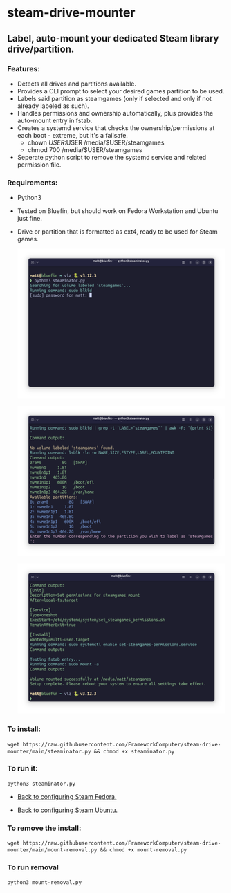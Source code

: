 # steam-drive-mounter

## Label, auto-mount your dedicated Steam library drive/partition.

### Features:
- Detects all drives and partitions available.
- Provides a CLI prompt to select your desired games partition to be used.
- Labels said partition as steamgames (only if selected and only if not already labeled as such).
- Handles permissions and ownership automatically, plus provides the auto-mount entry in fstab.
- Creates a systemd service that checks the ownership/permissions at each boot - extreme, but it's a failsafe.
  - chown $USER:$USER /media/$USER/steamgames
  - chmod 700 /media/$USER/steamgames
- Seperate python script to remove the systemd service and related permission file.


### Requirements:
- Python3
- Tested on Bluefin, but should work on Fedora Workstation and Ubuntu just fine.
- Drive or partition that is formatted as ext4, ready to be used for Steam games.

  ![Step-1](https://raw.githubusercontent.com/FrameworkComputer/steam-drive-mounter/main/1.png)

  ![Step-2](https://raw.githubusercontent.com/FrameworkComputer/steam-drive-mounter/main/2.png)

  ![Step-3](https://raw.githubusercontent.com/FrameworkComputer/steam-drive-mounter/main/3.png)

### To install:
~~~
wget https://raw.githubusercontent.com/FrameworkComputer/steam-drive-mounter/main/steaminator.py && chmod +x steaminator.py
~~~

### To run it:

~~~
python3 steaminator.py 
~~~

- [Back to configuring Steam Fedora.](https://github.com/FrameworkComputer/dri_prime1-detection/tree/main#beginner-method-1)

- [Back to configuring Steam Ubuntu.](https://github.com/FrameworkComputer/dri_prime1-detection/tree/main#beginner-method])

  
### To remove the install:

~~~
wget https://raw.githubusercontent.com/FrameworkComputer/steam-drive-mounter/main/mount-removal.py && chmod +x mount-removal.py
~~~

### To run removal

~~~
python3 mount-removal.py
~~~
